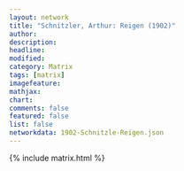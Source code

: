 ```yaml
---
layout: network
title: "Schnitzler, Arthur: Reigen (1902)"
author:
description:
headline:
modified:
category: Matrix
tags: [matrix]
imagefeature: 
mathjax: 
chart: 
comments: false
featured: false
list: false
networkdata: 1902-Schnitzle-Reigen.json
---
```

{% include matrix.html %}
